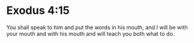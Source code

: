 # Exodus 4:15

You shall speak to him and put the words in his mouth, and I will be with your mouth and with his mouth and will teach you both what to do.

